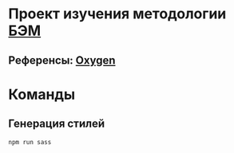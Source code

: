 # Проект изучения методологии [БЭМ](https://ru.bem.info/methodology/)

## Референсы: [Oxygen](https://youtu.be/Jrjwewef_Ws)

# Команды
## Генерация стилей

```npm
npm run sass
```